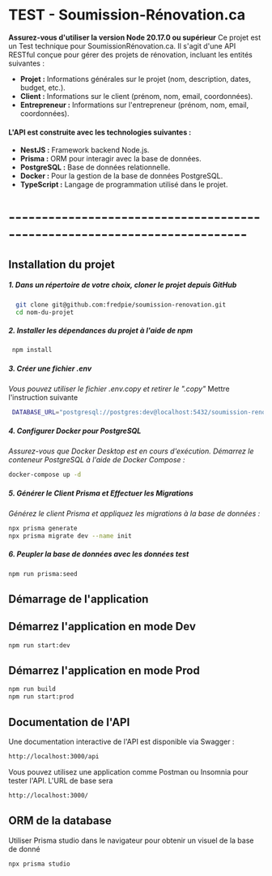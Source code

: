 # TEST - Soumission-Rénovation.ca

**Assurez-vous d'utiliser la version Node 20.17.0 ou supérieur**
Ce projet est un Test technique pour SoumissionRénovation.ca. Il s'agit d'une API RESTful conçue pour gérer des projets de rénovation, incluant les entités suivantes :

- **Projet :** Informations générales sur le projet (nom, description, dates, budget, etc.).
- **Client :** Informations sur le client (prénom, nom, email, coordonnées).
- **Entrepreneur :** Informations sur l'entrepreneur (prénom, nom, email, coordonnées).

#### L'API est construite avec les technologies suivantes :

- **NestJS :** Framework backend Node.js.
- **Prisma :** ORM pour interagir avec la base de données.
- **PostgreSQL :** Base de données relationnelle.
- **Docker :** Pour la gestion de la base de données PostgreSQL.
- **TypeScript :** Langage de programmation utilisé dans le projet.

# --------------------------------------------------------------------------

## Installation du projet

##### 1. Dans un répertoire de votre choix, cloner le projet depuis GitHub

```bash
  git clone git@github.com:fredpie/soumission-renovation.git
  cd nom-du-projet
```

##### 2. Installer les dépendances du projet à l'aide de npm

```bash
 npm install
```

##### 3. Créer une fichier .env

_Vous pouvez utiliser le fichier .env.copy et retirer le ".copy"_
Mettre l'instruction suivante

```bash
 DATABASE_URL="postgresql://postgres:dev@localhost:5432/soumission-renovation?schema=public"
```

##### 4. Configurer Docker pour PostgreSQL

_Assurez-vous que Docker Desktop est en cours d'exécution. Démarrez le conteneur PostgreSQL à l'aide de Docker Compose :_

```bash
docker-compose up -d
```

##### 5. Générer le Client Prisma et Effectuer les Migrations

_Générez le client Prisma et appliquez les migrations à la base de données :_

```bash
npx prisma generate
npx prisma migrate dev --name init
```

##### 6. Peupler la base de données avec les données test

```bash
npm run prisma:seed
```

## Démarrage de l'application

## Démarrez l'application en mode Dev

```bash
npm run start:dev
```

## Démarrez l'application en mode Prod

```bash
npm run build
npm run start:prod
```

## Documentation de l'API

Une documentation interactive de l'API est disponible via Swagger :

```bash
http://localhost:3000/api
```

Vous pouvez utilisez une application comme Postman ou Insomnia pour tester l'API. L'URL de base sera

```bash
http://localhost:3000/
```

## ORM de la database

Utiliser Prisma studio dans le navigateur pour obtenir un visuel de la base de donné

```bash
npx prisma studio
```
